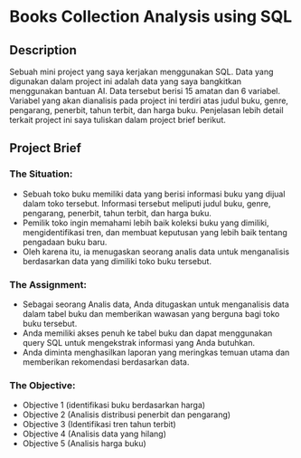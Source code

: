 # **Books Collection Analysis using SQL**
## Description
Sebuah mini project yang saya kerjakan menggunakan SQL. Data yang digunakan dalam project ini adalah data yang saya bangkitkan menggunakan bantuan AI. Data tersebut berisi 15 amatan dan 6 variabel. Variabel yang akan dianalisis pada project ini terdiri atas judul buku, genre, pengarang, penerbit, tahun terbit, dan harga buku. Penjelasan lebih detail terkait project ini saya tuliskan dalam project brief berikut.

## Project Brief
### The Situation:
- Sebuah toko buku memiliki data yang berisi informasi buku yang dijual dalam toko tersebut. Informasi tersebut meliputi judul buku, genre, pengarang, penerbit, tahun terbit, dan harga buku.
- Pemilik toko ingin memahami lebih baik koleksi buku yang dimiliki, mengidentifikasi tren, dan membuat keputusan yang lebih baik tentang pengadaan buku baru.
- Oleh karena itu, ia menugaskan seorang analis data untuk menganalisis berdasarkan data yang dimiliki toko buku tersebut.

### The Assignment:
- Sebagai seorang Analis data, Anda ditugaskan untuk menganalisis data dalam tabel buku dan memberikan wawasan yang berguna bagi toko buku tersebut.
- Anda memiliki akses penuh ke tabel buku dan dapat menggunakan query SQL untuk mengekstrak informasi yang Anda butuhkan.
- Anda diminta menghasilkan laporan yang meringkas temuan utama dan memberikan rekomendasi berdasarkan data.

### The Objective:
- Objective 1 (identifikasi buku berdasarkan harga)
- Objective 2 (Analisis distribusi penerbit dan pengarang)
- Objective 3 (Identifikasi tren tahun terbit)
- Objective 4 (Analisis data yang hilang)
- Objective 5 (Analisis harga buku)
